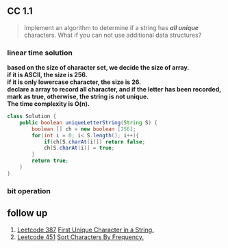 ## CC 1.1
> Implement an algorithm to determine if a string has ***all unique*** characters. What if you can not use additional data structures?

### linear time solution

**based on the size of character set, we decide the size of array.    
if it is ASCII, the size is 256.   
if it is only lowercase character, the size is 26.    
declare a array to record all character, and if the letter has been recorded, mark as true, otherwise, the string is not unique.    
The time complexity is O(n).** 


```java
class Solution {
    public boolean uniqueLetterString(String S) {
       	boolean [] ch = new boolean [256];
        for(int i = 0; i< S.length(); i++){
            if(ch[S.charAt(i)]) return false;
            ch[S.charAt(i)] = true;
        }
        return true;
    }
}
```

### bit operation



## follow up

1. [Leetcode 387](https://leetcode.com/problems/first-unique-character-in-a-string/) [First Unique Character in a String.](https://github.com/Ssuperfrank/Codes/tree/master/String/First%20Unique%20Character%20in%20a%20String.md)    
2. [Leetcode 451](https://leetcode.com/problems/sort-characters-by-frequency/) [Sort Characters By Frequency.](https://github.com/Ssuperfrank/Codes/blob/master/String/Sort%20Characters%20By%20Frequency.md)

